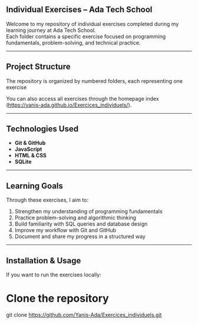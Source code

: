 ## Individual Exercises – Ada Tech School

Welcome to my repository of individual exercises completed during my learning journey at Ada Tech School.  
Each folder contains a specific exercise focused on programming fundamentals, problem-solving, and technical practice.

---

## Project Structure

The repository is organized by numbered folders, each representing one exercise

You can also access all exercises through the homepage index (https://yanis-ada.github.io/Exercices_individuels/).

---

## Technologies Used

- **Git & GitHub** 
- **JavaScript** 
- **HTML & CSS**  
- **SQLite** 

---

## Learning Goals

Through these exercises, I aim to:

1. Strengthen my understanding of programming fundamentals  
2. Practice problem-solving and algorithmic thinking  
3. Build familiarity with SQL queries and database design  
4. Improve my workflow with Git and GitHub  
5. Document and share my progress in a structured way  

---

## Installation & Usage

If you want to run the exercises locally:

# Clone the repository
git clone https://github.com/Yanis-Ada/Exercices_individuels.git

